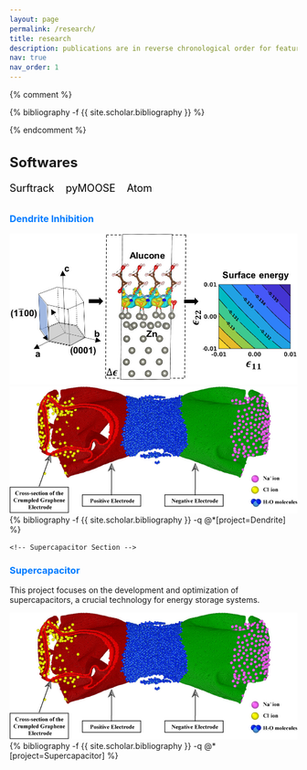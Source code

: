 ```yaml
---
layout: page
permalink: /research/
title: research
description: publications are in reverse chronological order for featured research
nav: true
nav_order: 1
---
```



<!-- _pages/publications.md -->
{% comment %}
<div class="publications">

{% bibliography -f {{ site.scholar.bibliography }} %}

</div>
{% endcomment %}

<div class="publications">


<!-- Softwares Section -->
<h2 class="section-title">Softwares</h2>

<div class="software-list">
  <!-- Software Item -->
  <div class="software-item">
    <a href="https://example-link-surftrack.com" class="software-link">Surftrack</a>
  </div>

  <div class="software-item">
    <a href="https://example-link-pymoose.com" class="software-link">pyMOOSE</a>
  </div>

  <div class="software-item">
    <a href="https://example-link-atom.com" class="software-link">Atom</a>
  </div>
</div>

<style>
  .section-title {
    font-size: 24px;
    font-weight: bold;
    margin-bottom: 20px;
  }
  
  .software-list {
    display: flex;
    flex-wrap: wrap;
  }

  .software-item {
    margin-right: 20px; /* Adds space between software items */
    margin-bottom: 10px;
  }

  .software-link {
    text-decoration: none;
    font-size: 18px;
    color: #000;
    transition: color 0.3s;
  }

  .software-link:hover {
    color: #007bff;
  }
</style>



<!-- Dendrite Inhibition Section -->
  <h3 style="color: #007bff;">Dendrite Inhibition</h3>
  <div class="row">
    <div class="col-md-3">
      <!-- Thumbnail for the project -->
      <img src="/assets/img/Alucone.jpeg" alt="Dendrite Inhibition" class="img-thumbnail mb-2">
      <img src="/assets/img/supercapacitor.jpeg" alt="Dendrite Inhibition - Experiment" class="img-thumbnail mb-2">
    </div>
    <div class="col-md-9">
      <!-- List of related publications -->
          {% bibliography -f {{ site.scholar.bibliography }} -q @*[project=Dendrite] %}
    </div>
  </div> 


    <!-- Supercapacitor Section -->
  <h3 style="color: #007bff;">Supercapacitor</h3>
  <p>This project focuses on the development and optimization of supercapacitors, a crucial technology for energy storage systems.</p>
  <div class="row">
    <div class="col-md-3">
      <!-- Thumbnail for the project -->
      <img src="/assets/img/supercapacitor.jpeg" alt="Supercapacitor" class="img-thumbnail">
    </div>
    <div class="col-md-9">
      <!-- List of related publications -->
          {% bibliography -f {{ site.scholar.bibliography }} -q @*[project=Supercapacitor] %}
    </div>
  </div>

  <!-- Repeat for other projects -->
